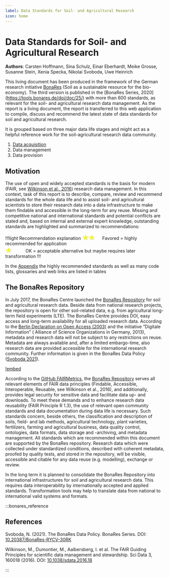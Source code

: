 ```yaml
---
label: Data Standards for Soil- and Agricultural Research 
icon: home
---
```


# Data Standards for Soil- and Agricultural Research



**Authors**: Carsten Hoffmann, Sina Schulz, Einar Eberhardt, Meike Grosse, Susanne Stein, Xenia Specka, Nikolai Svoboda,
Uwe Heinrich

This living document has been produced in the framework of the German research
initiative [BonaRes](https://www.bonares.de) (Soil as a sustainable resource for the bio-economy). The third
version is published in the [BonaRes Series, 2020] (https://tools.bonares.de/doi/doc/25/) with more than 600 standards, 
as relevant for the soil- and agricultural research data management. As the report is a living document, the report is
transferred to this web application to compile, discuss and recommend the latest state of data standards for 
soil and agricultural research. 

It is grouped based on three major data life stages and might act as a helpful reference
work for the soil-agricultural research data community.

1. [Data acquisition](/data_acquisition)
2. Data management
3. Data provision

## Motivation

The use of open and widely accepted standards is the basis for modern (FAIR,
see [Wilkinson et al., 2016](https://doi.org/10.1038/sdata.2016.18)) research data management. In this context, task of
this report is to describe, compare, review and recommend standards for the whole data life and to assist soil- and
agricultural scientists to store their research data into a data infrastructure to make them findable and accessible in
the long-term for any reuse. Missing and competitive national and international standards and potential conflicts are
stated and, based on internal and external expert knowledge, outstanding standards are highlighted and summarized to
recommendations:

!!!light Recommendation explanation
<img src="/static/img/two_star.jpg" width="60" valign="bottom" > Favored = highly recommended for application <br>
<img src="/static/img/one_star.jpg" width="60" valign="bottom" > OK = acceptable alternative but maybe requires later
transformation
!!!

In the [Appendix](appendix/index.md) the highly recommended standards as well as many code lists, glossaries and web
links are listed in tables

## The BonaRes Repository

In July 2017, the BonaRes Centre launched
the [BonaRes Repository](https://maps.bonares.de/mapapps/resources/apps/bonares/index.html?lang=en) for soil and
agricultural research data. Beside data from national research projects, the repository is open for other soil-related
data, e.g. from agricultural long-term field experiments (LTE). The BonaRes Centre provides DOI, easy access and
long-term availability for all uploaded research data. According to
the [Berlin Declaration on Open Access (2003)](https://openaccess.mpg.de/Berlin-Declaration) and the initiative
“Digitale Information” (
Alliance of Science Organizations in Germany, 2013), metadata and research data will not be subject to any restrictions
on reuse. Metadata are always available and, after a limited embargo-time, also research data are provided accessible
for the international research community. Further information is given in the BonaRes Data
Policy ([Svoboda 2021](https://doi.org/https://doi.org/10.20387/BonaRes-RYCV-30RK)).

[!embed](https://youtu.be/wo0Rv4YPjCo)

According to the [GitHub FAIRMetrics](https://github.com/FAIRMetrics/Metrics),
the [BonaRes Repository](https://maps.bonares.de/mapapps/resources/apps/bonares/index.html?lang=en) serves all relevant
elements of FAIR data principles (Findable, Accessible, Interoperable, Reusable, see Wilkinson et al., 2016), and
additionally, provides legal security for sensitive data and facilitate data up- and downloads. To meet these demands
and to enhance research data reusability (FAIR Principle R 1.3), the use of relevant open community standards and data
documentation during data life is necessary. Such standards concern, beside others, the classification and description
of soils, field- and lab methods, agricultural technology, plant varieties, fertilizers, farming and agricultural
business, data quality control, ontologies, data formats, data storage and -archiving, and metadata management. All
standards which are recommended within this document are supported by the BonaRes repository. Research data which were
collected under standardized conditions, described with coherent metadata, proofed by quality tests, and stored in the
repository, will be visible, accessible and citable for any data reuse (e.g. modelling), exchange or review.

In the long term it is planned to consolidate the BonaRes Repository into international infrastructures for soil and
agricultural research data. This requires data interoperability by internationally accepted and applied standards.
Transformation tools may help to translate data from national to international valid systems and formats.

:::bonares_reference

## References

Svoboda, N. (2021). The BonaRes Data Policy. BonaRes Series.
DOI: [10.20387/BonaRes-RYCV-30RK](https://doi.org/10.20387/BonaRes-RYCV-30RK)

Wilkinson, M., Dumontier, M., Aalbersberg, I. et al. The FAIR Guiding Principles for scientific data management and
stewardship. Sci Data 3, 160018 (2016). DOI: [10.1038/sdata.2016.18](https://doi.org/10.1038/sdata.2016.18)

:::

